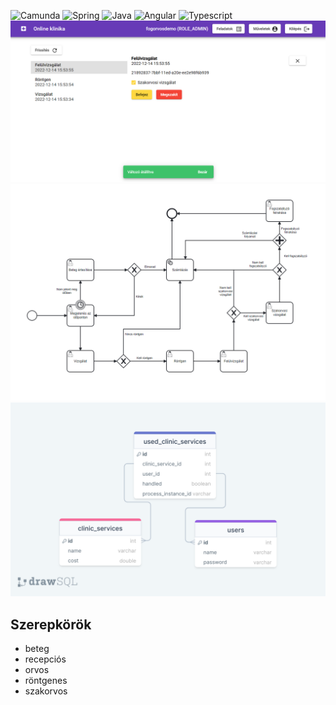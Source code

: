 ![Camunda](https://img.shields.io/badge/Camunda-orange)
![Spring](https://img.shields.io/badge/Spring_Boot-green)
![Java](https://img.shields.io/badge/Java-yellow)
![Angular](https://img.shields.io/badge/Angular-red)
![Typescript](https://img.shields.io/badge/Typescript-blue)
![Tasks page](files/feladatok-nezet-uj.png)
![Workflow chart](files/fogszabalyzo-folyamat.png)
![Database](files/adatbazis-sajat.png)

## Szerepkörök
- beteg
- recepciós
- orvos
- röntgenes
- szakorvos